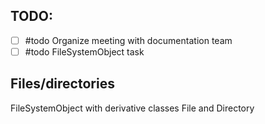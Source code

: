 ## **TODO:** 
- [ ] #todo Organize meeting with documentation team
- [ ] #todo FileSystemObject task

## Files/directories

FileSystemObject with derivative classes File and Directory


